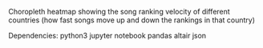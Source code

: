 Choropleth heatmap showing the song ranking velocity of different countries (how fast songs move up and down the rankings in that country)

Dependencies:
python3
jupyter notebook
pandas
altair
json
